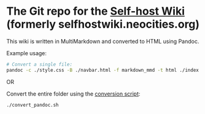 # The Git repo for the [Self-host Wiki](https://escargot.tech/selfhost/) (formerly selfhostwiki.neocities.org)

This wiki is written in MultiMarkdown and converted to HTML using Pandoc.

Example usage:

```bash
# Convert a single file:
pandoc -c ./style.css -B ./navbar.html -f markdown_mmd -t html ./index.md -o ./selfhostwiki_html/index.html
```
OR

Convert the entire folder using the [conversion script](convert_pandoc.sh):
```bash
./convert_pandoc.sh
```
